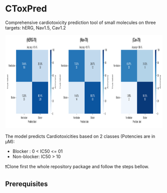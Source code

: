 # CToxPred
Comprehensive cardiotoxicity prediction tool of small molecules on three targets: hERG, Nav1.5, Cav1.2

<p align="center">
	<img src="images/All-ConfusionMatix.png" width="900" height="300" />
</p>

The model predicts Cardiotoxicities based on 2 classes (Potencies are in μM):
 - Blocker    : 0 < IC50 <= 01
 - Non-blocker: IC50 > 10


:exclamation:Clone first the whole repository package and follow the steps bellow.

## Prerequisites



